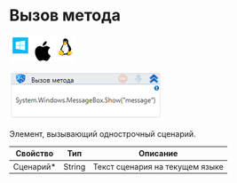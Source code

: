 # Вызов метода

![](<../../../.gitbook/assets/image (100) (1) (1) (1) (1) (1) (1) (1) (2) (190).png>)

![](<../../../.gitbook/assets/image (229).png>)

Элемент, вызывающий однострочный сценарий.

| Свойство   | Тип    | Описание                        |
| ---------- | ------ | ------------------------------- |
| Сценарий\* | String | Текст сценария на текущем языке |
